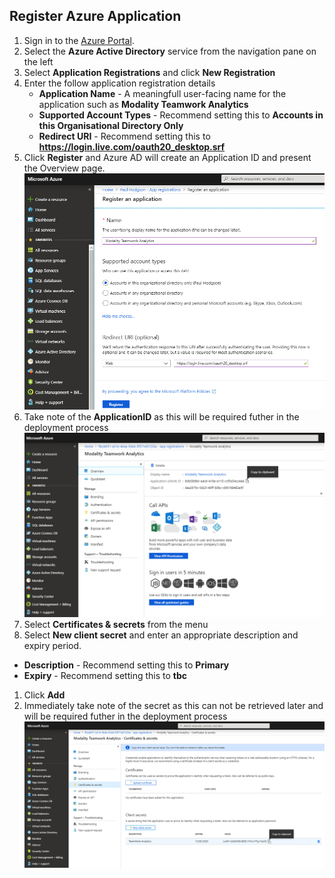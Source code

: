 ## Register Azure Application

1. Sign in to the [Azure Portal](https://azure.portal.com).
1. Select the **Azure Active Directory** service from the navigation pane on the left 
1. Select **Application Registrations** and click **New Registration**
1. Enter the follow application registration details
   * **Application Name** - A meaningfull user-facing name for the application such as **Modality Teamwork Analytics**
   * **Supported Account Types** - Recommend setting this to **Accounts in this Organisational Directory Only**
   * **Redirect URI** - Recommend setting this to **https://login.live.com/oauth20_desktop.srf**
1. Click **Register** and Azure AD will create an Application ID and present the Overview page.
![application registration](images/applicationRegistration.png)
1. Take note of the **ApplicationID** as this will be required futher in the deployment process
![overview of application](images/applicationOverview.png)
1. Select **Certificates & secrets** from the menu
1. Select **New client secret** and enter an appropriate description and expiry period.
  * **Description** - Recommend setting this to **Primary**
  * **Expiry** - Recommend setting this to **tbc**
1. Click **Add**
1. Immediately take note of the secret as this can not be retrieved later and will be required futher in the deployment process
![team work secret](images/teamworkSecrets.png)

